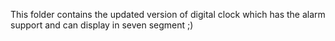 This folder contains the updated version of digital clock which has the alarm support and can display in seven segment ;)
